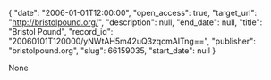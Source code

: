 {
  "date": "2006-01-01T12:00:00", 
  "open_access": true, 
  "target_url": "http://bristolpound.org/", 
  "description": null, 
  "end_date": null, 
  "title": "Bristol Pound", 
  "record_id": "20060101T120000/yNWtAH5m42uQ3zqcmAITng==", 
  "publisher": "bristolpound.org", 
  "slug": 66159035, 
  "start_date": null
}

None
